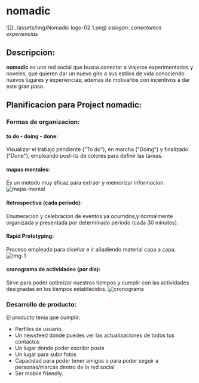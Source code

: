 # nomadic
![](../assets/img/Nomadic logo-02 1.png)
*eslogan: conectamos experiencias*

## Descripcion:

**nomadic** es una red social que busca conectar a viajeros experimentados y noveles, que quieren dar un nuevo giro a sus estilos de vida conociendo nuevos lugares y experiencias; ademas de motivarlos con incentivos a dar este gran paso.

## Planificacion para Project nomadic:

### Formas de organizacion:

#### to do - doing - done:
Visualizar el trabajo pendiente ("To do"), en marcha ("Doing") y finalizado ("Done"), empleando post-its de colores para definir las tareas.

#### mapas mentales:
Es un metodo muy eficaz para extraer y memorizar informacion.
![mapa-mental](https://coggle.it/diagram/WlBgzxImdAABBqES?utm_source=transaction&utm_medium=email&utm_campaign=retain/t/nomadic)

#### Retrospectiva (cada periodo):
Enumeracion y celebracion de eventos ya ocurridos,y normalmente organizada y presentada por determinado periodo (cada 30 minutos).

#### Rapid Prototyping:
Proceso empleado para diseñar e ir añadiendo material capa a capa.
![img-1](https://static1.squarespace.com/static/534ef770e4b0b484a75f50cf/t/53b48113e4b025af45765e6d/1404338468496/)

#### cronograma de actividades (por dia):
Sirve para poder optimizar nuestros tiempos y cumplir con las actividades designadas en los tiempos establecidos.
![cronograma](http://radiocampomaior.com/wp-content/uploads/2016/08/calend%C3%A1ri-300x187.jpg)

### Desarrollo de producto:

El producto tenia que cumplir:

* Perfiles de usuario.
* Un newsfeed donde puedes ver las actualizaciones de todos tus contactos
* Un lugar donde poder escribir posts
* Un lugar para subir fotos
* Capacidad para poder tener amigos o para poder seguir a personas/marcas dentro de la red social
* Ser mobile friendly.
